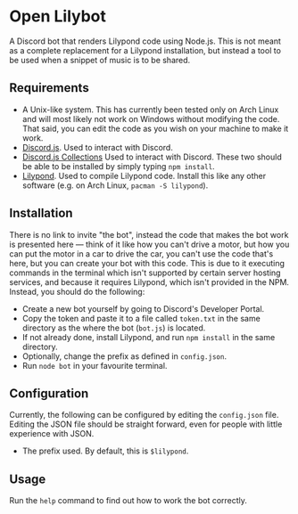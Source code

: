# Open Lilybot

A Discord bot that renders Lilypond code using Node.js. This is not meant as a complete replacement for a Lilypond installation, but instead a tool to be used when a snippet of music is to be shared.

## Requirements

* A Unix-like system. This has currently been tested only on Arch Linux and will most likely not work on Windows without modifying the code. That said, you can edit the code as you wish on your machine to make it work.
* [Discord.js](https://www.npmjs.com/package/discord.js). Used to interact with Discord.
* [Discord.js Collections](https://www.npmjs.com/package/@discordjs/collection) Used to interact with Discord.
These two should be able to be installed by simply typing `npm install`.
* [Lilypond](https://lilypond.org/index.html). Used to compile Lilypond code. Install this like any other software (e.g. on Arch Linux, `pacman -S lilypond`).

## Installation

There is no link to invite "the bot", instead the code that makes the bot work is presented here — think of it like how you can't drive a motor, but how you can put the motor in a car to drive the car, you can't use the code that's here, but you can create your bot with this code. This is due to it executing commands in the terminal which isn't supported by certain server hosting services, and because it requires Lilypond, which isn't provided in the NPM. Instead, you should do the following:

* Create a new bot yourself by going to Discord's Developer Portal.
* Copy the token and paste it to a file called `token.txt` in the same directory as the where the bot (`bot.js`) is located.
* If not already done, install Lilypond, and run `npm install` in the same directory.
* Optionally, change the prefix as defined in `config.json`.
* Run `node bot` in your favourite terminal.

## Configuration

Currently, the following can be configured by editing the `config.json` file. Editing the JSON file should be straight forward, even for people with little experience with JSON.

* The prefix used. By default, this is `$lilypond`.

## Usage

Run the `help` command to find out how to work the bot correctly.
